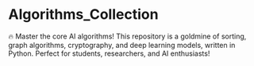 # Algorithms_Collection
🔥 Master the core AI algorithms! This repository is a goldmine of sorting, graph algorithms, cryptography, and deep learning models, written in Python. Perfect for students, researchers, and AI enthusiasts!
